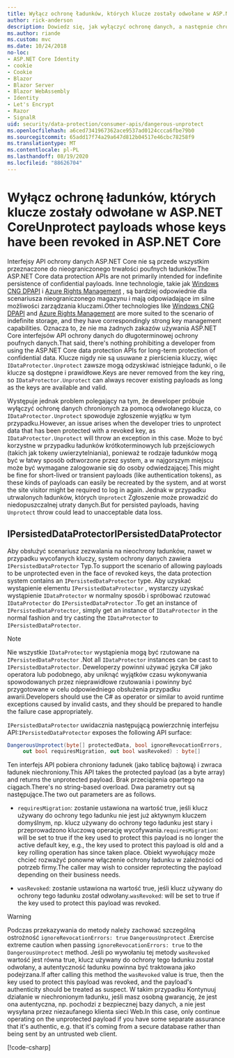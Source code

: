 ```yaml
---
title: Wyłącz ochronę ładunków, których klucze zostały odwołane w ASP.NET Core
author: rick-anderson
description: Dowiedz się, jak wyłączyć ochronę danych, a następnie chronić klucze, które zostały odwołane w aplikacji ASP.NET Core.
ms.author: riande
ms.custom: mvc
ms.date: 10/24/2018
no-loc:
- ASP.NET Core Identity
- cookie
- Cookie
- Blazor
- Blazor Server
- Blazor WebAssembly
- Identity
- Let's Encrypt
- Razor
- SignalR
uid: security/data-protection/consumer-apis/dangerous-unprotect
ms.openlocfilehash: a6ced7341967362ace9537ad0124ccca6fbe79b0
ms.sourcegitcommit: 65add17f74a29a647d812b04517e46cbc78258f9
ms.translationtype: MT
ms.contentlocale: pl-PL
ms.lasthandoff: 08/19/2020
ms.locfileid: "88626704"
---
```

# <a name="unprotect-payloads-whose-keys-have-been-revoked-in-aspnet-core"></a><span data-ttu-id="046dc-103">Wyłącz ochronę ładunków, których klucze zostały odwołane w ASP.NET Core</span><span class="sxs-lookup"><span data-stu-id="046dc-103">Unprotect payloads whose keys have been revoked in ASP.NET Core</span></span>

<a name="data-protection-consumer-apis-dangerous-unprotect"></a>

<span data-ttu-id="046dc-104">Interfejsy API ochrony danych ASP.NET Core nie są przede wszystkim przeznaczone do nieograniczonego trwałości poufnych ładunków.</span><span class="sxs-lookup"><span data-stu-id="046dc-104">The ASP.NET Core data protection APIs are not primarily intended for indefinite persistence of confidential payloads.</span></span> <span data-ttu-id="046dc-105">Inne technologie, takie jak [Windows CNG DPAPI](/windows/win32/seccng/cng-dpapi) i [Azure Rights Management](/rights-management/) , są bardziej odpowiednie dla scenariusza nieograniczonego magazynu i mają odpowiadające im silne możliwości zarządzania kluczami.</span><span class="sxs-lookup"><span data-stu-id="046dc-105">Other technologies like [Windows CNG DPAPI](/windows/win32/seccng/cng-dpapi) and [Azure Rights Management](/rights-management/) are more suited to the scenario of indefinite storage, and they have correspondingly strong key management capabilities.</span></span> <span data-ttu-id="046dc-106">Oznacza to, że nie ma żadnych zakazów używania ASP.NET Core interfejsów API ochrony danych do długoterminowej ochrony poufnych danych.</span><span class="sxs-lookup"><span data-stu-id="046dc-106">That said, there's nothing prohibiting a developer from using the ASP.NET Core data protection APIs for long-term protection of confidential data.</span></span> <span data-ttu-id="046dc-107">Klucze nigdy nie są usuwane z pierścienia kluczy, więc `IDataProtector.Unprotect` zawsze mogą odzyskiwać istniejące ładunki, o ile klucze są dostępne i prawidłowe.</span><span class="sxs-lookup"><span data-stu-id="046dc-107">Keys are never removed from the key ring, so `IDataProtector.Unprotect` can always recover existing payloads as long as the keys are available and valid.</span></span>

<span data-ttu-id="046dc-108">Występuje jednak problem polegający na tym, że deweloper próbuje wyłączyć ochronę danych chronionych za pomocą odwołanego klucza, co `IDataProtector.Unprotect` spowoduje zgłoszenie wyjątku w tym przypadku.</span><span class="sxs-lookup"><span data-stu-id="046dc-108">However, an issue arises when the developer tries to unprotect data that has been protected with a revoked key, as `IDataProtector.Unprotect` will throw an exception in this case.</span></span> <span data-ttu-id="046dc-109">Może to być korzystne w przypadku ładunków krótkoterminowych lub przejściowych (takich jak tokeny uwierzytelniania), ponieważ te rodzaje ładunków mogą być w łatwy sposób odtworzone przez system, a w najgorszym miejscu może być wymagane zalogowanie się do osoby odwiedzającej.</span><span class="sxs-lookup"><span data-stu-id="046dc-109">This might be fine for short-lived or transient payloads (like authentication tokens), as these kinds of payloads can easily be recreated by the system, and at worst the site visitor might be required to log in again.</span></span> <span data-ttu-id="046dc-110">Jednak w przypadku utrwalonych ładunków, których `Unprotect` Zgłoszenie może prowadzić do niedopuszczalnej utraty danych.</span><span class="sxs-lookup"><span data-stu-id="046dc-110">But for persisted payloads, having `Unprotect` throw could lead to unacceptable data loss.</span></span>

## <a name="ipersisteddataprotector"></a><span data-ttu-id="046dc-111">IPersistedDataProtector</span><span class="sxs-lookup"><span data-stu-id="046dc-111">IPersistedDataProtector</span></span>

<span data-ttu-id="046dc-112">Aby obsłużyć scenariusz zezwalania na nieochrony ładunków, nawet w przypadku wycofanych kluczy, system ochrony danych zawiera `IPersistedDataProtector` Typ.</span><span class="sxs-lookup"><span data-stu-id="046dc-112">To support the scenario of allowing payloads to be unprotected even in the face of revoked keys, the data protection system contains an `IPersistedDataProtector` type.</span></span> <span data-ttu-id="046dc-113">Aby uzyskać wystąpienie elementu `IPersistedDataProtector` , wystarczy uzyskać wystąpienie `IDataProtector` w normalny sposób i spróbować rzutować `IDataProtector` do `IPersistedDataProtector` .</span><span class="sxs-lookup"><span data-stu-id="046dc-113">To get an instance of `IPersistedDataProtector`, simply get an instance of `IDataProtector` in the normal fashion and try casting the `IDataProtector` to `IPersistedDataProtector`.</span></span>

> [!NOTE]
> <span data-ttu-id="046dc-114">Nie wszystkie `IDataProtector` wystąpienia mogą być rzutowane na `IPersistedDataProtector` .</span><span class="sxs-lookup"><span data-stu-id="046dc-114">Not all `IDataProtector` instances can be cast to `IPersistedDataProtector`.</span></span> <span data-ttu-id="046dc-115">Deweloperzy powinni używać języka C# jako operatora lub podobnego, aby uniknąć wyjątków czasu wykonywania spowodowanych przez nieprawidłowe rzutowania i powinny być przygotowane w celu odpowiedniego obsłużenia przypadku awarii.</span><span class="sxs-lookup"><span data-stu-id="046dc-115">Developers should use the C# as operator or similar to avoid runtime exceptions caused by invalid casts, and they should be prepared to handle the failure case appropriately.</span></span>

<span data-ttu-id="046dc-116">`IPersistedDataProtector` uwidacznia następującą powierzchnię interfejsu API:</span><span class="sxs-lookup"><span data-stu-id="046dc-116">`IPersistedDataProtector` exposes the following API surface:</span></span>

```csharp
DangerousUnprotect(byte[] protectedData, bool ignoreRevocationErrors,
     out bool requiresMigration, out bool wasRevoked) : byte[]
```

<span data-ttu-id="046dc-117">Ten interfejs API pobiera chroniony ładunek (jako tablicę bajtową) i zwraca ładunek niechroniony.</span><span class="sxs-lookup"><span data-stu-id="046dc-117">This API takes the protected payload (as a byte array) and returns the unprotected payload.</span></span> <span data-ttu-id="046dc-118">Brak przeciążenia opartego na ciągach.</span><span class="sxs-lookup"><span data-stu-id="046dc-118">There's no string-based overload.</span></span> <span data-ttu-id="046dc-119">Dwa parametry out są następujące.</span><span class="sxs-lookup"><span data-stu-id="046dc-119">The two out parameters are as follows.</span></span>

* <span data-ttu-id="046dc-120">`requiresMigration`: zostanie ustawiona na wartość true, jeśli klucz używany do ochrony tego ładunku nie jest już aktywnym kluczem domyślnym, np. klucz używany do ochrony tego ładunku jest stary i przeprowadzono kluczową operację wycofywania.</span><span class="sxs-lookup"><span data-stu-id="046dc-120">`requiresMigration`: will be set to true if the key used to protect this payload is no longer the active default key, e.g., the key used to protect this payload is old and a key rolling operation has since taken place.</span></span> <span data-ttu-id="046dc-121">Obiekt wywołujący może chcieć rozważyć ponowne włączenie ochrony ładunku w zależności od potrzeb firmy.</span><span class="sxs-lookup"><span data-stu-id="046dc-121">The caller may wish to consider reprotecting the payload depending on their business needs.</span></span>

* <span data-ttu-id="046dc-122">`wasRevoked`: zostanie ustawiona na wartość true, jeśli klucz używany do ochrony tego ładunku został odwołany.</span><span class="sxs-lookup"><span data-stu-id="046dc-122">`wasRevoked`: will be set to true if the key used to protect this payload was revoked.</span></span>

>[!WARNING]
> <span data-ttu-id="046dc-123">Podczas przekazywania do metody należy zachować szczególną ostrożność `ignoreRevocationErrors: true` `DangerousUnprotect` .</span><span class="sxs-lookup"><span data-stu-id="046dc-123">Exercise extreme caution when passing `ignoreRevocationErrors: true` to the `DangerousUnprotect` method.</span></span> <span data-ttu-id="046dc-124">Jeśli po wywołaniu tej metody `wasRevoked` wartość jest równa true, klucz używany do ochrony tego ładunku został odwołany, a autentyczność ładunku powinna być traktowana jako podejrzana.</span><span class="sxs-lookup"><span data-stu-id="046dc-124">If after calling this method the `wasRevoked` value is true, then the key used to protect this payload was revoked, and the payload's authenticity should be treated as suspect.</span></span> <span data-ttu-id="046dc-125">W takim przypadku Kontynuuj działanie w niechronionym ładunku, jeśli masz osobną gwarancję, że jest ona autentyczna, np. pochodzi z bezpiecznej bazy danych, a nie jest wysyłana przez niezaufanego klienta sieci Web.</span><span class="sxs-lookup"><span data-stu-id="046dc-125">In this case, only continue operating on the unprotected payload if you have some separate assurance that it's authentic, e.g. that it's coming from a secure database rather than being sent by an untrusted web client.</span></span>

[!code-csharp[](dangerous-unprotect/samples/dangerous-unprotect.cs)]
